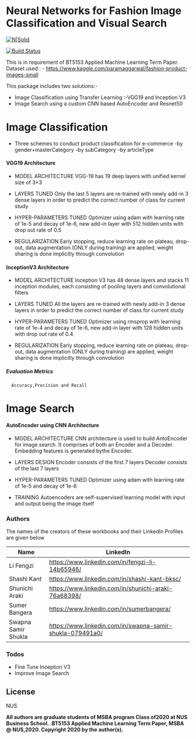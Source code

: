 # Neural Networks for Fashion Image Classification and Visual Search

[![N|Solid](https://coursera-university-assets.s3.amazonaws.com/2c/b88aeceb118473298dee56d456cdc0/NUSlogo.png)](https://nusmsba.github.io/)

[![Build Status](https://travis-ci.org/joemccann/dillinger.svg?branch=master)](https://travis-ci.org/joemccann/dillinger)

This is in requirement of BT5153 Applied Machine Learning Term Paper. 
Dataset used : - https://www.kaggle.com/paramaggarwal/fashion-product-images-small

This package includes two solutions:-
* Image Classification using Transfer Learning :-VGG19 and Inception V3
* Image Search using a custom CNN based AutoEncoder and Resnet50

# Image Classification

  - Three schemes to conduct product classification for e-commerce
        -by gender+masterCategory
        -by subCategory
        -by articleType

#### VGG19 Architecture

* MODEL ARCHITECTURE
VGG-19 has 19 deep layers with unified kernel size of 3×3

* LAYERS TUNED
Only the last 5 layers are re-trained with newly add-in 3 dense layers in order to predict the correct number of class for current study
  
* HYPER-PARAMETERS TUNED
Optimizer using adam with learning rate of 1e-5 and decay of 1e-6, new add-in layer with 512 hidden units with drop out rate of 0.5

* REGULARIZATION
Early stopping, reduce learning rate on plateau, drop-out, data augmentation (ONLY during training) are applied, weight sharing is done implicitly through convolution

#### InceptionV3 Architecture

* MODEL ARCHITECTURE
Inception V3 has 48 dense layers and stacks 11 inception modules, each consisting of pooling layers and convolutional filters

* LAYERS TUNED
All the layers are re-trained with newly add-in 3 dense layers in order to predict the correct number of class for current study

* HYPER-PARAMETERS TUNED
Optimizer using rmsprop with learning rate of 1e-4 and decay of 1e-6, new add-in layer with 128 hidden units with drop out rate of 0.4

* REGULARIZATION
Early stopping, reduce learning rate on plateau, drop-out, data augmentation (ONLY during training) are applied, weight sharing is done implicitly through convolution

##### Evaluation Metrics
      Accuracy,Precision and Recall
     
# Image Search

#### AutoEncoder using CNN Architecture

* MODEL ARCHITECTURE
CNN architecture is used to build AntoEncoder for image search. It comprises of both an Encoder and a Decoder. Embedding features is generated bythe Encoder.

* LAYERS DESIGN
Encoder consists of the first 7 layers
Decoder consists of the last 7 layers

* HYPER-PARAMETERS TUNED
Optimizer using adam with learning rate of 1e-5 and decay of 1e-6

* TRAINING
Autoencoders are self-supervised learning model with input and output being the image itself

### Authors

The names of the creators of these workbooks and their LinkedIn Profiles are given below

| Name | LinkedIn |
| ------ | ------ |
| Li Fengzi | https://www.linkedin.com/in/fengzi-li-14b65946/ |
| Shashi Kant | https://www.linkedin.com/in/shashi-kant-bksc/|
| Shunichi Araki | https://www.linkedin.com/in/shunichi-araki-76a68398/|
| Sumer Bangera | https://www.linkedin.com/in/sumerbangera/ |
| Swapna Samir Shukla | https://www.linkedin.com/in/swapna-samir-shukla-079491a0/|

### Todos

 - Fine Tune Inception V3
 - Improve Image Search

License
----

NUS


**All authors are graduate students of MSBA program Class of2020 at NUS Business School. .BT5153 Applied Machine Learning Term Paper, MSBA @ NUS,2020. Copyright 2020 by the author(s).**

[//]: # (These are reference links used in the body of this note and get stripped out when the markdown processor does its job. There is no need to format nicely because it shouldn't be seen. Thanks SO - http://stackoverflow.com/questions/4823468/store-comments-in-markdown-syntax)


   [dill]: <https://github.com/joemccann/dillinger>
   [git-repo-url]: <https://github.com/joemccann/dillinger.git>
   [john gruber]: <http://daringfireball.net>
   [df1]: <http://daringfireball.net/projects/markdown/>
   [markdown-it]: <https://github.com/markdown-it/markdown-it>
   [Ace Editor]: <http://ace.ajax.org>
   [node.js]: <http://nodejs.org>
   [Twitter Bootstrap]: <http://twitter.github.com/bootstrap/>
   [jQuery]: <http://jquery.com>
   [@tjholowaychuk]: <http://twitter.com/tjholowaychuk>
   [express]: <http://expressjs.com>
   [AngularJS]: <http://angularjs.org>
   [Gulp]: <http://gulpjs.com>

   [PlDb]: <https://github.com/joemccann/dillinger/tree/master/plugins/dropbox/README.md>
   [PlGh]: <https://github.com/joemccann/dillinger/tree/master/plugins/github/README.md>
   [PlGd]: <https://github.com/joemccann/dillinger/tree/master/plugins/googledrive/README.md>
   [PlOd]: <https://github.com/joemccann/dillinger/tree/master/plugins/onedrive/README.md>
   [PlMe]: <https://github.com/joemccann/dillinger/tree/master/plugins/medium/README.md>
   [PlGa]: <https://github.com/RahulHP/dillinger/blob/master/plugins/googleanalytics/README.md>
